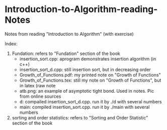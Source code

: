# Introduction-to-Algorithm-reading-Notes

Notes from reading "Introduction to Algorithm" (with exercise)

Index:
1. Fundation: refers to "Fundation" section of the book
   * insertion_sort.cpp: aprogram demonstrates insertion algorithm (in c++)
   * insertion_sort_d.cpp: still insertion sort, but in decreasing order
   * Growth_of_Functions.pdf: my printed note on "Growth of Functions"
   * Growth_of_Functions.tex: still my note on "Growth of Functions", but in latex (raw note
   * atb.png: an example of asymptotic tight bond. Used in notes. Pic from online sources
   * d: compailed insertion_sort_d.cpp. run it by ./d with several numbers
   * main: compiled insertion_sort.cpp. run it by ./main with several numbers
2. sorting and order statistics: refers to "Sorting and Order Statistic" section of the book
